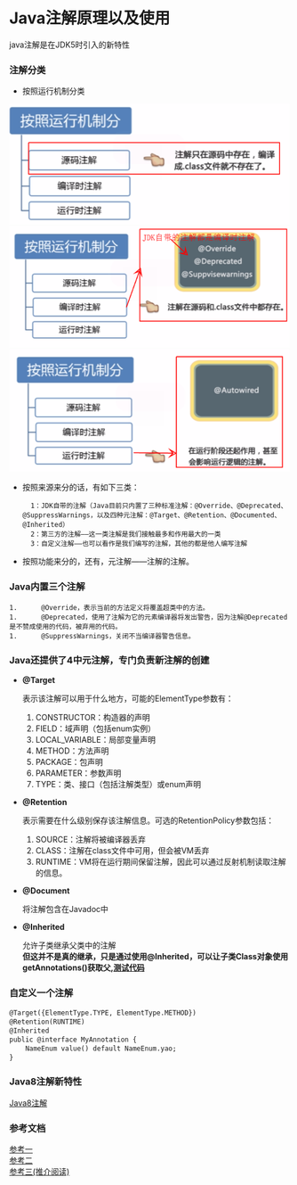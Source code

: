# Java注解原理以及使用

java注解是在JDK5时引入的新特性

### 注解分类
* 按照运行机制分类

![p1](https://github.com/shanyao19940801/BookeNote/blob/master/java/pictures/%E6%B3%A8%E8%A7%A3%E5%88%86%E7%B1%BB0.png)
![p1](https://github.com/shanyao19940801/BookeNote/blob/master/java/pictures/%E6%B3%A8%E8%A7%A3%E5%88%86%E7%B1%BB.png)
![p1](https://github.com/shanyao19940801/BookeNote/blob/master/java/pictures/%E6%B3%A8%E8%A7%A3%E5%88%86%E7%B1%BB2.png)

* 按照来源来分的话，有如下三类：

		1：JDK自带的注解（Java目前只内置了三种标准注解：@Override、@Deprecated、@SuppressWarnings，以及四种元注解：@Target、@Retention、@Documented、@Inherited）
		2：第三方的注解——这一类注解是我们接触最多和作用最大的一类
		3：自定义注解——也可以看作是我们编写的注解，其他的都是他人编写注解

 

* 按照功能来分的，还有，元注解——注解的注解。


### Java内置三个注解

	1.      @Override，表示当前的方法定义将覆盖超类中的方法。
	1.      @Deprecated，使用了注解为它的元素编译器将发出警告，因为注解@Deprecated是不赞成使用的代码，被弃用的代码。
	1.      @SuppressWarnings，关闭不当编译器警告信息。


### Java还提供了4中元注解，专门负责新注解的创建

* **@Target**

	表示该注解可以用于什么地方，可能的ElementType参数有：
	
	1. 	CONSTRUCTOR：构造器的声明
	1. 	FIELD：域声明（包括enum实例）
	1. 	LOCAL_VARIABLE：局部变量声明
	1. 	METHOD：方法声明
	1. 	PACKAGE：包声明
	1. 	PARAMETER：参数声明
	1. 	TYPE：类、接口（包括注解类型）或enum声明
* **@Retention**

	表示需要在什么级别保存该注解信息。可选的RetentionPolicy参数包括：

	1. SOURCE：注解将被编译器丢弃
	1. CLASS：注解在class文件中可用，但会被VM丢弃
	1. RUNTIME：VM将在运行期间保留注解，因此可以通过反射机制读取注解的信息。


* **@Document**

	将注解包含在Javadoc中

* **@Inherited**

	允许子类继承父类中的注解<br>
	**但这并不是真的继承，只是通过使用@Inherited，可以让子类Class对象使用getAnnotations()获取父,[测试代码]()**

### 自定义一个注解

	@Target({ElementType.TYPE, ElementType.METHOD})
	@Retention(RUNTIME)
	@Inherited
	public @interface MyAnnotation {
	    NameEnum value() default NameEnum.yao;
	}


### Java8注解新特性
[Java8注解](http://ifeve.com/java-annotations-tutorial/)

### 参考文档

[参考一](https://www.cnblogs.com/Qian123/p/5256084.html#_label0)<br>
[参考二](http://www.cnblogs.com/huajiezh/p/5263849.html)<br>
[参考三(推介阅读)](https://blog.csdn.net/javazejian/article/details/71860633#%E7%90%86%E8%A7%A3java%E6%B3%A8%E8%A7%A3)
